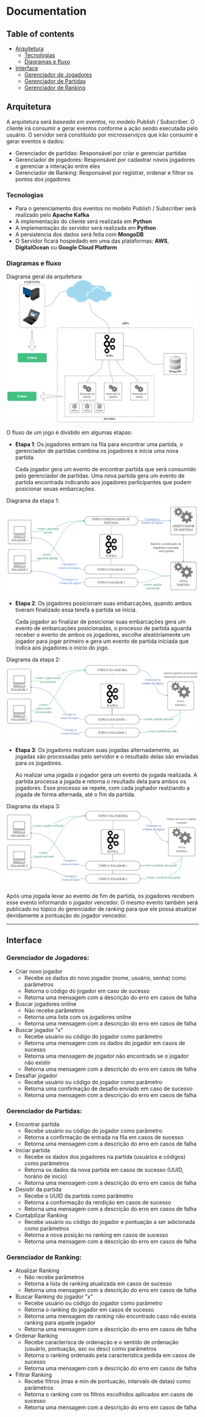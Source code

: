 # Documentation

## Table of contents
* [Arquitetura](#arquitetura)
    * [Tecnologias](#tecnologias)
    * [Diagramas e fluxo](#diagramas-e-fluxo)
* [Interface](#interface)
    * [Gerenciador de Jogadores](#gerenciador-de-jogadores)
    * [Gerenciador de Partidas](#gerenciador-de-partidas)
    * [Gerenciador de Ranking](#gerenciador-de-ranking)


## Arquitetura

A arquitetura será *baseada em eventos*, no modelo Publish / Subscriber.
O cliente irá consumir e gerar eventos conforme a ação sendo executada pelo usuário.
O servidor será constituído por *microsserviços* que irão consumir e gerar eventos e dados:
- Gerenciador de partidas: Responsável por criar e gerenciar partidas
- Gerenciador de jogadores: Responsável por cadastrar novos jogadores e gerenciar a interação entre eles
- Gerenciador de Ranking: Responsável por registrar, ordenar e filtrar os pontos dos jogadores 

### Tecnologias
- Para o gerenciamento dos eventos no modelo Publish / Subscriber será realizado pelo **Apache Kafka**
- A implementação do cliente será realizada em **Python**
- A implementação do servidor será realizada em **Python**
- A persistencia dos dados será feita com **MongoDB**
- O Servidor ficará hospedado em uma das plataformas: **AWS**, **DigitalOcean** ou **Google Cloud Platform**

### Diagramas e fluxo
Diagrama geral da arquitetura:
![Arquitetura geral](img/arquitetura.png)

O fluxo de um jogo é dividido em algumas etapas:

* **Etapa 1**: Os jogadores entram na fila para encontrar uma partida, o gerenciador de partidas combina os jogadores e inicia uma nova partida.

    Cada jogador gera um evento de encontrar partida que será consumido pelo gerenciador de partidas. Uma nova partida gera um evento de partida encontrada indicando aos jogadores participantes que podem posicionar seuas embarcações.

Diagrama da etapa 1:
![Etapa 1 do fluxo do jogo](img/1.png)

* **Etapa 2**: Os jogadores posicionam suas embarcações, quando ambos tiveram finalizado essa terefa a partida se inicia.

    Cada jogador ao finalizar de posicionar suas embarcações gera um evento de embarcações posicionadas, o processo de partida aguarda receber o evento de ambos os jogadores, escolhe aleatóriamente um jogador para jogar primeiro e gera um evento de partida iniciada que indica aos jogadores o inicio do jogo.

Diagrama da etapa 2:
![Etapa 2 do fluxo do jogo](img/2.png)

* **Etapa 3**: Os jogadores realizam suas jogadas alternadamente, as jogadas são processadas pelo servidor e o resultado delas são enviadas para os jogadores.

    Ao realizar uma jogada o jogador gera um evento de jogada realizada. A partida processa a jogada e retorna o resultado dela para ambos os jogadores. Esse processo se repete, com cada joghador realziando a jogada de forma alternada, até o fim da partida.

Diagrama da etapa 3:
![Etapa 3 do fluxo do jogo](img/3.png)

Após uma jogada levar ao evento de fim de partida, os jogadores recebem esse evento informando o jogador vencedor. O mesmo evento também será publicado no tópico do gerenciador de ranking para que ele possa atualizar devidamente a pontuação do jogador vencedor.

-----------

## Interface

### Gerenciador de Jogadores:
- Criar novo jogador
    - Recebe os dados do novo jogador (nome, usuário, senha) como parâmetros
    - Retorna o código do jogador em caso de sucesso
    - Retorna uma mensagem com a descrição do erro em casos de falha
- Buscar jogadores online
    - Não recebe parâmetros
    - Retorna uma lista com os jogadores online
    - Retorna uma mensagem com a descrição do erro em casos de falha
- Buscar jogador "x"
    - Recebe usuário ou código do jogador como parâmetro
    - Retorna uma mensagem com os dados do jogador em casos de sucesso
    - Retorna uma mensagem de jogador não encontrado se o jogador não existir
    - Retorna uma mensagem com a descrição do erro em casos de falha
- Desafiar jogador
    - Recebe usuário ou código do jogador como parâmetro
    - Retorna uma confirmação de desafio enviado em caso de sucesso
    - Retorna uma mensagem com a descrição do erro em casos de falha

### Gerenciador de Partidas:
- Encontrar partida
    - Recebe usuário ou código do jogador como parâmetro
    - Retorna a confirmação de entrada na fila em casos de sucesso
    - Retorna uma mensagem com a descrição do erro em casos de falha
- Iniciar partida
    - Recebe os dados dos jogadores na partida (usuários e códigos) como parâmetros
    - Retorna os dados da nova partida em casos de sucesso (UUID, horário de inicio)
    - Retorna uma mensagem com a descrição do erro em casos de falha
- Desistir da partida
    - Recebe o UUID da partida como parâmetro
    - Retorna a conformação da rendição em casos de sucesso
    - Retorna uma mensagem com a descrição do erro em casos de falha
- Contabilizar Ranking
    - Recebe usuário ou código do jogador e pontuação a ser adicionada como parâmetros
    - Retorna a nova posição no ranking em casos de sucesso
    - Retorna uma mensagem com a descrição do erro em casos de falha

### Gerenciador de Ranking:
- Atualizar Ranking
    - Não recebe parâmetros
    - Retorna a lista de ranking atualizada em casos de sucesso
    - Retorna uma mensagem com a descrição do erro em casos de falha
- Buscar Ranking do jogador "x"
    - Recebe usuário ou código do jogador como parâmetro
    - Retorna o ranking do jogador em casos de sucesso
    - Retorna uma mensagem de ranking não encontrado caso não exista ranking para aquele jogador
    - Retorna uma mensagem com a descrição do erro em casos de falha
- Ordenar Ranking
    - Recebe caracterísca de ordenação e o sentido de ordenação (usuário, pontuação, asc ou desc) como parâmetros
    - Retorna o ranking ordenado pela característica pedida em casos de sucesso
    - Retorna uma mensagem com a descrição do erro em casos de falha
- Filtrar Ranking
    - Recebe filtros (max e min de pontuação, intervalo de datas) como parâmetros
    - Retorna o ranking com os filtros escolhidos aplicados em casos de sucesso
    - Retorna uma mensagem com a descrição do erro em casos de falha
